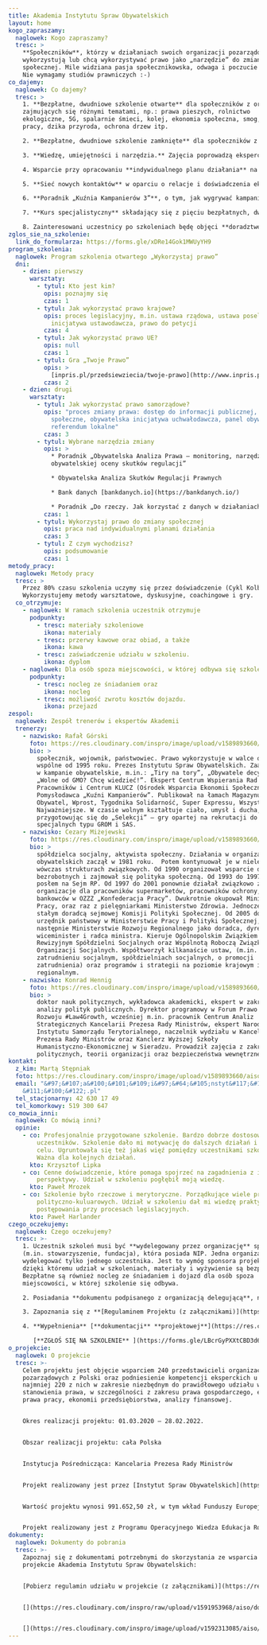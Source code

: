 ```yaml
---
title: Akademia Instytutu Spraw Obywatelskich
layout: home
kogo_zapraszamy:
  naglowek: Kogo zapraszamy?
  tresc: >
    **Społeczników**, którzy w działaniach swoich organizacji pozarządowych
    wykorzystują lub chcą wykorzystywać prawo jako „narzędzie” do zmiany
    społecznej. Mile widziana pasja społecznikowska, odwaga i poczucie humoru.
    Nie wymagamy studiów prawniczych :-)
co_dajemy:
  naglowek: Co dajemy?
  tresc: >
    1. **Bezpłatne, dwudniowe szkolenie otwarte** dla społeczników z organizacji
    zajmujących się różnymi tematami, np.: prawa pieszych, rolnictwo
    ekologiczne, 5G, spalarnie śmieci, kolej, ekonomia społeczna, smog, prawo
    pracy, dzika przyroda, ochrona drzew itp.

    2. **Bezpłatne, dwudniowe szkolenie zamknięte** dla społeczników z koalicji organizacji, która zajmuje się jednym tematem, np. Federacja Piesza Polska, Koalicja Żywa Ziemia, Kongres Ruchów Miejskich. Program szkolenia będzie dostosowany do potrzeb koalicji.

    3. **Wiedzę, umiejętności i narzędzia.** Zajęcia poprowadzą eksperci, społecznicy i decydenci z wieloletnim doświadczeniem w wykorzystywaniu prawa do zmiany społecznej.

    4. Wsparcie przy opracowaniu **indywidualnego planu działania** na rzecz zmiany społecznej, o którą walczy Twoja organizacja.

    5. **Sieć nowych kontaktów** w oparciu o relacje i doświadczenia ekspertów i uczestników szkoleń.

    6. **Poradnik „Kuźnia Kampanierów 3”**, o tym, jak wygrywać kampanie obywatelskie.

    7. **Kurs specjalistyczny** składający się z pięciu bezpłatnych, dwudniowych szkoleń. To propozycja dla najmocniej zaangażowanych uczestników szkoleń otwartych/zamkniętych. Wybrane tematy kursu: „Jak wygrywać kampanie obywatelskie?”, „Jak wykorzystać storytelling?”, „Wystąpienia publiczne”, „Jak wykorzystać media społecznościowe?”, „Jak prowadzić rzecznictwo?”, oraz wizyta studyjna w instytucji publicznej (ministerstwo/parlament).

    8. Zainteresowani uczestnicy po szkoleniach będę objęci **doradztwem specjalistycznym** (prawnym, marketingowym, podatkowym etc.). Konsultacje dopasowane będą do indywidualnych potrzeb uczestników w formie osobistej / e-mailowej / telefonicznej / za pomocą komunikatorów np. Skype, Zoom.
zglos_sie_na_szkolenie:
  link_do_formularza: https://forms.gle/xDRe14Gok1MWUyYH9
program_szkolenia:
  naglowek: Program szkolenia otwartego „Wykorzystaj prawo”
  dni:
    - dzien: pierwszy
      warsztaty:
        - tytul: Kto jest kim?
          opis: poznajmy się
          czas: 1
        - tytul: Jak wykorzystać prawo krajowe?
          opis: proces legislacyjny, m.in. ustawa rządowa, ustawa poselska, obywatelska
            inicjatywa ustawodawcza, prawo do petycji
          czas: 4
        - tytul: Jak wykorzystać prawo UE?
          opis: null
          czas: 1
        - tytul: Gra „Twoje Prawo”
          opis: >
            [inpris.pl/przedsiewziecia/twoje-prawo](http://www.inpris.pl/przedsiewziecia/twoje-prawo/)
          czas: 2
    - dzien: drugi
      warsztaty:
        - tytul: Jak wykorzystać prawo samorządowe?
          opis: "proces zmiany prawa: dostęp do informacji publicznej, konsultacje
            społeczne, obywatelska inicjatywa uchwałodawcza, panel obywatelski,
            referendum lokalne"
          czas: 3
        - tytul: Wybrane narzędzia zmiany
          opis: >
            * Poradnik „Obywatelska Analiza Prawa – monitoring, narzędzia, model
            obywatelskiej oceny skutków regulacji”

            * Obywatelska Analiza Skutków Regulacji Prawnych

            * Bank danych [bankdanych.io](https://bankdanych.io/)

            * Poradnik „Do rzeczy. Jak korzystać z danych w działaniach rzeczniczych?”
          czas: 1
        - tytul: Wykorzystaj prawo do zmiany społecznej
          opis: praca nad indywidualnymi planami działania
          czas: 3
        - tytul: Z czym wychodzisz?
          opis: podsumowanie
          czas: 1
metody_pracy:
  naglowek: Metody pracy
  tresc: >
    Przez 80% czasu szkolenia uczymy się przez doświadczenie (Cykl Kolba).
    Wykorzystujemy metody warsztatowe, dyskusyjne, coachingowe i gry.
  co_otrzymuje:
    - naglowek: W ramach szkolenia uczestnik otrzymuje
      podpunkty:
        - tresc: materiały szkoleniowe
          ikona: materialy
        - tresc: przerwy kawowe oraz obiad, a także
          ikona: kawa
        - tresc: zaświadczenie udziału w szkoleniu.
          ikona: dyplom
    - naglowek: Dla osób spoza miejscowości, w której odbywa się szkolenie, zapewniamy
      podpunkty:
        - tresc: nocleg ze śniadaniem oraz
          ikona: nocleg
        - tresc: możliwość zwrotu kosztów dojazdu.
          ikona: przejazd
zespol:
  naglowek: Zespół trenerów i ekspertów Akademii
  trenerzy:
    - nazwisko: Rafał Górski
      foto: https://res.cloudinary.com/inspro/image/upload/v1589893660/aiso/gorski.jpg
      bio: >
        społecznik, wojownik, państwowiec. Prawo wykorzystuje w walce o dobro
        wspólne od 1995 roku. Prezes Instytutu Spraw Obywatelskich. Zaangażowany
        w kampanie obywatelskie, m.in.: „Tiry na tory”, „Obywatele decydują” i
        „Wolne od GMO? Chcę wiedzieć!”. Ekspert Centrum Wspierania Rad
        Pracowników i Centrum KLUCZ (Ośrodek Wsparcia Ekonomii Społecznej).
        Pomysłodawca „Kuźni Kampanierów”. Publikował na łamach Magazynu
        Obywatel, Wprost, Tygodnika Solidarność, Super Expressu, Wszystko Co
        Najważniejsze. W czasie wolnym kształtuje ciało, umysł i ducha,
        przygotowując się do „Selekcji” – gry opartej na rekrutacji do jednostek
        specjalnych typu GROM i SAS.
    - nazwisko: Cezary Miżejewski
      foto: https://res.cloudinary.com/inspro/image/upload/v1589893660/aiso/mizejewski.jpg
      bio: >
        spółdzielca socjalny, aktywista społeczny. Działania w organizacjach
        obywatelskich zaczął w 1981 roku.  Potem kontynuował je w nielegalnych
        wówczas strukturach związkowych. Od 1990 organizował wsparcie dla
        bezrobotnych i zajmował się polityka społeczną. Od 1993 do 1997 był
        posłem na Sejm RP. Od 1997 do 2001 ponownie działał związkowo zakładając
        organizacje dla pracowników supermarketów, pracowników ochrony,
        bankowców w OZZZ „Konfederacja Pracy”. Dwukrotnie okupował Ministerstwo
        Pracy, oraz raz z pielęgniarkami Ministerstwo Zdrowia. Jednocześnie był
        stałym doradcą sejmowej Komisji Polityki Społecznej. Od 2005 do 2009
        urzędnik państwowy w Ministerstwie Pracy i Polityki Społecznej, a
        następnie Ministerstwie Rozwoju Regionalnego jako doradca, dyrektor,
        wiceminister i radca ministra. Kieruje Ogólnopolskim Związkiem
        Rewizyjnym Spółdzielni Socjalnych oraz Wspólnotą Roboczą Związków
        Organizacji Socjalnych. Współtworzył kilkanaście ustaw, (m.in. o
        zatrudnieniu socjalnym, spółdzielniach socjalnych, o promocji
        zatrudnienia) oraz programów i strategii na poziomie krajowym i
        regionalnym. 
    - nazwisko: Konrad Hennig
      foto: https://res.cloudinary.com/inspro/image/upload/v1589893660/aiso/hennig.jpg
      bio: >
        doktor nauk politycznych, wykładowca akademicki, ekspert w zakresie
        analizy polityk publicznych. Dyrektor programowy w Forum Prawo dla
        Rozwoju #Law4Growth, wcześniej m.in. pracownik Centrum Analiz
        Strategicznych Kancelarii Prezesa Rady Ministrów, ekspert Narodowego
        Instytutu Samorządu Terytorialnego, naczelnik wydziału w Kancelarii
        Prezesa Rady Ministrów oraz Kanclerz Wyższej Szkoły
        Humanistyczno-Ekonomicznej w Sieradzu. Prowadził zajęcia z zakresu nauk
        politycznych, teorii organizacji oraz bezpieczeństwa wewnętrznego.
kontakt:
  z_kim: Martą Stępniak
  foto: https://res.cloudinary.com/inspro/image/upload/v1589893660/aiso/marta-stepniak.jpg
  email: "&#97;&#107;a&#100;&#101;&#109;i&#97;&#64;&#105;nstyt&#117;&#116;.&#108;\
    &#111;&#100;&#122;.pl"
  tel_stacjonarny: 42 630 17 49
  tel_komorkowy: 519 300 647
co_mowia_inni:
  naglowek: Co mówią inni?
  opinie:
    - co: Profesjonalnie przygotowane szkolenie. Bardzo dobrze dostosowane do potrzeb
        uczestników. Szkolenie dało mi motywację do dalszych działań i poczucie
        celu. Ugruntowała się też jakaś więź pomiędzy uczestnikami szkolenia.
        Ważna dla kolejnych działań.
      kto: Krzysztof Lipka
    - co: Cenne doświadczenie, które pomaga spojrzeć na zagadnienia z innej
        perspektywy. Udział w szkoleniu pogłębił moją wiedzę.
      kto: Paweł Mrozek
    - co: Szkolenie było rzeczowe i merytoryczne. Porządkujące wiele procesów i spraw
        polityczno-kuluarowych. Udział w szkoleniu dał mi wiedzę praktyczną
        postępowania przy procesach legislacyjnych.
      kto: Paweł Harlander
czego_oczekujemy:
  naglowek: Czego oczekujemy?
  tresc: >-
    1. Uczestnik szkoleń musi być **wydelegowany przez organizację** społeczną
    (m.in. stowarzyszenie, fundacja), która posiada NIP. Jedna organizacja może
    wydelegować tylko jednego uczestnika. Jest to wymóg sponsora projektu,
    dzięki któremu udział w szkoleniach, materiały i wyżywienie są bezpłatne.
    Bezpłatne są również nocleg ze śniadaniem i dojazd dla osób spoza
    miejscowości, w której szkolenie się odbywa.

    2. Posiadania **dokumentu podpisanego z organizacją delegującą**, np. porozumienia wolontariackiego, umowy cywilno-prawnej, umowy o pracę lub potwierdzenia członkostwa.

    3. Zapoznania się z **[Regulaminem Projektu (z załącznikami)](https://res.cloudinary.com/inspro/raw/upload/v1589893932/aiso/regulamin.zip)** „Akademia Instytutu Spraw Obywatelskich” i respektowania postanowień tego Dokumentu.

    4. **Wypełnienia** [**dokumentacji** **projektowej**](https://res.cloudinary.com/inspro/raw/upload/v1592220625/aiso/dokumenty_przystapienia_do_projektu.zip), podpisania przez osoby uprawnione do reprezentacji i dostarczenia do nas.

       [**ZGŁOŚ SIĘ NA SZKOLENIE** ](https://forms.gle/LBcrGyPXXtCBD3d68)(formularz dotyczy wszystkich szkoleń, zarówno otwartych jak i zamkniętych)
o_projekcie:
  naglowek: O projekcie
  tresc: >-
    Celem projektu jest objęcie wsparciem 240 przedstawicieli organizacji
    pozarządowych z Polski oraz podniesienie kompetencji eksperckich u co
    najmniej 220 z nich w zakresie niezbędnym do prawidłowego udziału w procesie
    stanowienia prawa, w szczególności z zakresu prawa gospodarczego, ekonomii,
    prawa pracy, ekonomii przedsiębiorstwa, analizy finansowej.


    Okres realizacji projektu: 01.03.2020 – 28.02.2022.


    Obszar realizacji projektu: cała Polska


    Instytucja Pośrednicząca: Kancelaria Prezesa Rady Ministrów


    Projekt realizowany jest przez [Instytut Spraw Obywatelskich](https://instytutsprawobywatelskich.pl/) w partnerstwie z [Wspólnotą Roboczą Związków Organizacji Socjalnych WRZOS](http://www.wrzos.org.pl/). 


    Wartość projektu wynosi 991.652,50 zł, w tym wkład Funduszy Europejskich wynosi 835.764,23 zł.


    Projekt realizowany jest z Programu Operacyjnego Wiedza Edukacja Rozwój 2014-2020.
dokumenty:
  naglowek: Dokumenty do pobrania
  tresc: >-
    Zapoznaj się z dokumentami potrzebnymi do skorzystania ze wsparcia w
    projekcie Akademia Instytutu Spraw Obywatelskich:


    [Pobierz regulamin udziału w projekcie (z załącznikami)](https://res.cloudinary.com/inspro/raw/upload/v1589893932/aiso/regulamin.zip)


    [](https://res.cloudinary.com/inspro/raw/upload/v1591953968/aiso/dokumenty_przystapienia_do_projektu.zip)[Dokumenty przystąpienia do projektu dla uczestników](https://res.cloudinary.com/inspro/raw/upload/v1592220625/aiso/dokumenty_przystapienia_do_projektu.zip)


    [](https://res.cloudinary.com/inspro/image/upload/v1592313085/aiso/harmonogram_dzia%C5%82a%C5%84.pdf)[Harmonogram działań (udzielania wsparcia)](https://res.cloudinary.com/inspro/image/upload/v1593081567/aiso/harmonogram_udzielania_wsparcia.pdf)
---
```

